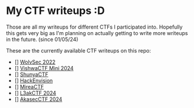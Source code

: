 # My CTF writeups :D

Those are all my writeups for different CTFs I participated into.
Hopefully this gets very big as I'm planning on actually getting to
write more writeups in the future. (since 01/05/24)

These are the currently available CTF writeups on this repo:
 - [] [WolvSec 2022](./WolvSec2022/README.md)
 - [] [VishwaCTF Mini 2024](./VishwaCTF2024Mini/)
 - [] [ShunyaCTF](./ShunyaCTF/README.md)
 - [] [HackEnvision](./HackEnvision/README.md)
 - [] [MireaCTF](./MireaCTF/README.md)
 - [] [L3akCTF 2024](./L3akCTF-2024/README.md)
 - [] [AkasecCTF 2024](./Akasec2024/README.md)
